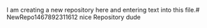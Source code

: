 I am creating a new repository here and entering text into this file.# NewRepo1467892311612
nice Repository dude
